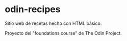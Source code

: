 # odin-recipes
Sitio web de recetas hecho con HTML básico. 

Proyecto del "foundations course" de The Odin Project.
